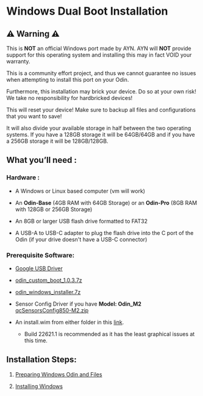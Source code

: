 # Windows Dual Boot Installation

## ⚠️ Warning ⚠️
This is **NOT** an official Windows port made by AYN. AYN will **NOT** provide support for this operating system and installing this may in fact VOID your warranty.

This is a community effort project, and thus we cannot guarantee no issues when attempting to install this port on your Odin.

Furthermore, this installation may brick your device. Do so at your own risk! We take no responsibility for hardbricked devices!

This will reset your device! Make sure to backup all files and configurations that you want to save!

It will also divide your available storage in half between the two operating systems. If you have a 128GB storage it will be 64GB/64GB and if you have a 256GB storage it will be 128GB/128GB.

## What you’ll need :

### Hardware :

- A Windows or Linux based computer (vm will work)
 
- An **Odin-Base** (4GB RAM with 64GB Storage) or an **Odin-Pro** (8GB RAM with 128GB or 256GB Storage)

- An 8GB or larger USB flash drive formatted to FAT32

- A USB-A to USB-C adapter to plug the flash drive into the C port of the Odin (if your drive doesn't have a USB-C connector)

### Prerequisite Software:

- [Google USB Driver](https://developer.android.com/studio/run/win-usb)

- [odin_custom_boot_1.0.3.7z](https://download.project-valhalla.com/custom_boot/odin_custom_boot_1.0.3.7z)

- [odin_windows_installer.7z](https://download.project-valhalla.com/custom_boot/odin_windows_installer.7z)

- Sensor Config Driver if you have **Model: Odin_M2** [qcSensorsConfig850-M2.zip](https://download.project-valhalla.com/custom_boot/qcSensorsConfig850-M2.zip)

- An install.wim from either folder in this [link](https://download.project-valhalla.com/windows_release/). 
  - Build 22621.1 is recommended as it has the least graphical issues at this time.

## Installation Steps:

1. [Preparing Windows Odin and Files](https://github.com/ProjectValhalla/OdinMultiBootGuides/blob/main/pages/preparing_windows_files.md)

2. [Installing Windows](https://github.com/ProjectValhalla/OdinMultiBootGuides/blob/main/pages/installing_windows.md)
